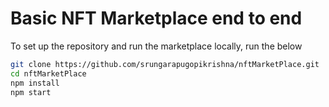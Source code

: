 # Basic NFT Marketplace end to end

To set up the repository and run the marketplace locally, run the below

```bash
git clone https://github.com/srungarapugopikrishna/nftMarketPlace.git
cd nftMarketPlace
npm install
npm start
```
